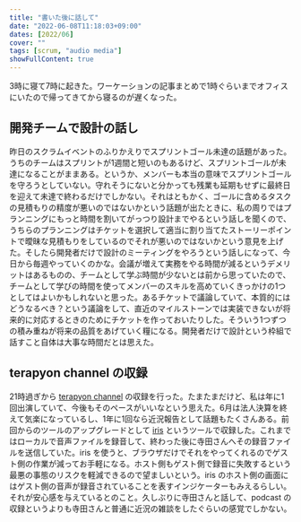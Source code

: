 ```yaml
---
title: "書いた後に話して"
date: "2022-06-08T11:18:03+09:00"
dates: [2022/06]
cover: ""
tags: [scrum, "audio media"]
showFullContent: true
---
```


3時に寝て7時に起きた。ワーケーションの記事まとめで1時ぐらいまでオフィスにいたので帰ってきてから寝るのが遅くなった。

## 開発チームで設計の話し

昨日のスクラムイベントのふりかえりでスプリントゴール未達の話題があった。うちのチームはスプリントが1週間と短いのもあるけど、スプリントゴールが未達になることがままある。というか、メンバーも本当の意味でスプリントゴールを守ろうとしていない。守れそうにないと分かっても残業も延期もせずに最終日を迎えて未達で終わるだけでしかない。それはともかく、ゴールに含めるタスクの見積もりの精度が悪いのではないかという話題が出たときに、私の周りではプランニングにもっと時間を割いてがっつり設計までやるという話しを聞くので、うちらのプランニングはチケットを選択して適当に割り当てたストーリーポイントで曖昧な見積もりをしているのでそれが悪いのではないかという意見を上げた。そしたら開発者だけで設計のミーティングをやろうという話しになって、今日から毎週やっていくのかな。会議が増えて実務をやる時間が減るというデメリットはあるものの、チームとして学ぶ時間が少ないとは前から思っていたので、チームとして学びの時間を使ってメンバーのスキルを高めていくきっかけの1つとしてはよいかもしれないと思った。あるチケットで議論していて、本質的にはどうなるべき？という議論をして、直近のマイルストーンでは実装できないが将来的に対応するときのためにチケットを作っておいたりした。そういう1つずつの積み重ねが将来の品質をあげていく糧になる。開発者だけで設計という枠組で話すこと自体は大事な時間だとは思えた。

## terapyon channel の収録

21時過ぎから [terapyon channel](https://podcast.terapyon.net/) の収録を行った。たまたまだけど、私は年に1回出演していて、今後もそのペースがいいなという思えた。6月は法人決算を終えて気楽になっているし、1年に1回なら近況報告として話題もたくさんある。前回からのツールのアップグレードとして [iris](https://iris.fm/) というツールで収録した。これまではローカルで音声ファイルを録音して、終わった後に寺田さんへその録音ファイルを送信していた。iris を使うと、ブラウザだけでそれをやってくれるのでゲスト側の作業が減ってお手軽になる。ホスト側もゲスト側で録音に失敗するという最悪の事態のリスクを軽減できるので望ましいという。iris のホスト側の画面にはゲスト側の音声が録音されていることを表すインジケーターもみえるらしい。それが安心感を与えているとのこと。久しぶりに寺田さんと話して、podcast の収録というよりも寺田さんと普通に近況の雑談をしたぐらいの感覚でしかない。
